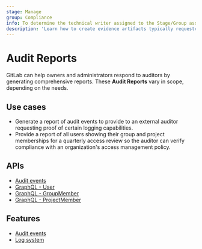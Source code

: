 ```yaml
---
stage: Manage
group: Compliance
info: To determine the technical writer assigned to the Stage/Group associated with this page, see https://about.gitlab.com/handbook/engineering/ux/technical-writing/#designated-technical-writers
description: 'Learn how to create evidence artifacts typically requested by a 3rd party auditor.'
---
```


# Audit Reports

GitLab can help owners and administrators respond to auditors by generating
comprehensive reports. These **Audit Reports** vary in scope, depending on the
needs.

## Use cases

- Generate a report of audit events to provide to an external auditor requesting proof of certain logging capabilities.
- Provide a report of all users showing their group and project memberships for a quarterly access review so the auditor can verify compliance with an organization's access management policy.

## APIs

- [Audit events](https://docs.gitlab.com/ee/api/audit_events.html)
- [GraphQL - User](https://docs.gitlab.com/ee/api/graphql/reference/#user)
- [GraphQL - GroupMember](https://docs.gitlab.com/ee/api/graphql/reference/#groupmember)
- [GraphQL - ProjectMember](https://docs.gitlab.com/ee/api/graphql/reference/#projectmember)

## Features

- [Audit events](https://docs.gitlab.com/ee/administration/audit_events.html)
- [Log system](https://docs.gitlab.com/ee/administration/logs.html)
